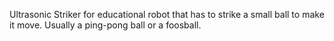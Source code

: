Ultrasonic Striker for educational robot that has to strike a small ball to make it move.  Usually a ping-pong ball or a foosball.
